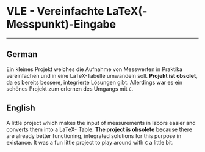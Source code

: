 # VLE - Vereinfachte LaTeX(-Messpunkt)-Eingabe
---
## German
Ein kleines Projekt welches die Aufnahme von Messwerten in Praktika vereinfachen und in eine LaTeX-Tabelle umwandeln soll.
**Projekt ist obsolet**, da es bereits bessere, integrierte Lösungen gibt. Allerdings war es ein schönes Projekt zum erlernen des Umgangs mit ```C```.

## English
A little project which makes the input of measurements in labors easier and converts them into a LaTeX- Table. 
**The project is obsolete** because there are already better functioning, integrated solutions for this purpose in existance.
It was a fun little project to play around with ```C``` a little bit.
